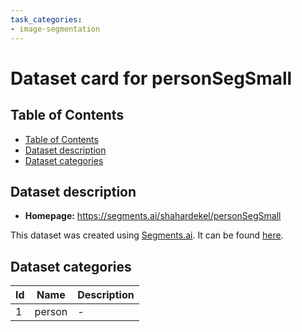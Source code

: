 ```yaml
---
task_categories:
- image-segmentation
---
```


# Dataset card for personSegSmall

## Table of Contents
- [Table of Contents](#table-of-contents)
- [Dataset description](#dataset-description)
- [Dataset categories](#dataset-categories)

## Dataset description

- **Homepage:** https://segments.ai/shahardekel/personSegSmall



This dataset was created using [Segments.ai](https://segments.ai). It can be found [here](https://segments.ai/shahardekel/personSegSmall).

## Dataset categories
| Id  | Name | Description |
| --- | ---- | ----------- |
| 1 | person | - |

